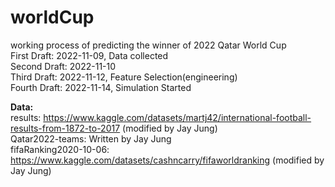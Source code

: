 # worldCup
working process of predicting the winner of 2022 Qatar World Cup <br>
First Draft: 2022-11-09, Data collected <br> 
Second Draft: 2022-11-10 <br>
Third Draft: 2022-11-12, Feature Selection(engineering) <br>
Fourth Draft: 2022-11-14, Simulation Started<br>

<strong>Data:</strong> <br>
results: https://www.kaggle.com/datasets/martj42/international-football-results-from-1872-to-2017 (modified by Jay Jung) <br>
Qatar2022-teams: Written by Jay Jung <br>
fifaRanking2020-10-06: https://www.kaggle.com/datasets/cashncarry/fifaworldranking (modified by Jay Jung)
